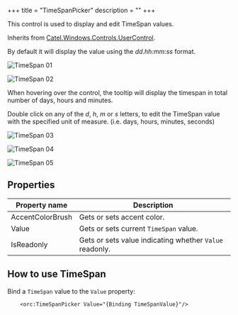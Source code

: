 +++
title = "TimeSpanPicker" 
description = ""
+++

This control is used to display and edit TimeSpan values. 

Inherits from [Catel.Windows.Controls.UserControl][1].

By default it will display the value using the *dd.hh:mm:ss* format.

![TimeSpan 01][2]

![TimeSpan 02][3]

When hovering over the control, the tooltip will display the timespan in total 
number of days, hours and minutes.

Double click on any of the *d*, *h*, *m* or *s* letters, to edit the TimeSpan value 
with the specified unit of measure. (i.e. days, hours, minutes, seconds)

![TimeSpan 03][4]

![TimeSpan 04][5]

![TimeSpan 05][6]

## Properties

Property name|Description
---|---
AccentColorBrush|Gets or sets accent color.
Value|Gets or sets current `TimeSpan` value.
IsReadonly|Gets or sets value indicating whether `Value` readonly.

## How to use TimeSpan

Bind a `TimeSpan` value to the `Value` property:

```
    <orc:TimeSpanPicker Value="{Binding TimeSpanValue}"/>
```
[1]: http://docs.catelproject.com/vnext/catel-mvvm/views/xaml/usercontrol/
[2]: ../../images/orc.controls/timespanpicker/TimeSpan_01.png
[3]: ../../images/orc.controls/timespanpicker/TimeSpan_02.png
[4]: ../../images/orc.controls/timespanpicker/TimeSpan_03.png
[5]: ../../images/orc.controls/timespanpicker/TimeSpan_04.png
[6]: ../../images/orc.controls/timespanpicker/TimeSpan_05.png
